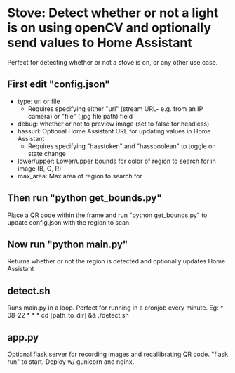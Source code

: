 # Stove: Detect whether or not a light is on using openCV and optionally send values to Home Assistant
Perfect for detecting whether or not a stove is on, or any other use case.

## First edit "config.json"
- type: url or file 
  - Requires specifying either "url" (stream URL- e.g. from an IP camera) or "file" (.jpg file path) field
- debug: whether or not to preview image (set to false for headless)
- hassurl: Optional Home Assistant URL for updating values in Home Assistant
  - Requires specifying "hasstoken" and "hassboolean" to toggle on state change
- lower/upper: Lower/upper bounds for color of region to search for in image (B, G, R)
- max_area: Max area of region to search for

## Then run "python get_bounds.py"
Place a QR code within the frame and run "python get_bounds.py" to update config.json with the region to scan.

## Now run "python main.py"
Returns whether or not the region is detected and optionally updates Home Assistant

## detect.sh
Runs main.py in a loop. Perfect for running in a cronjob every minute. Eg:
    * 08-22 * * * cd [path_to_dir] && ./detect.sh

## app.py
Optional flask server for recording images and recallibrating QR code. "flask run" to start. Deploy w/ gunicorn and nginx.
